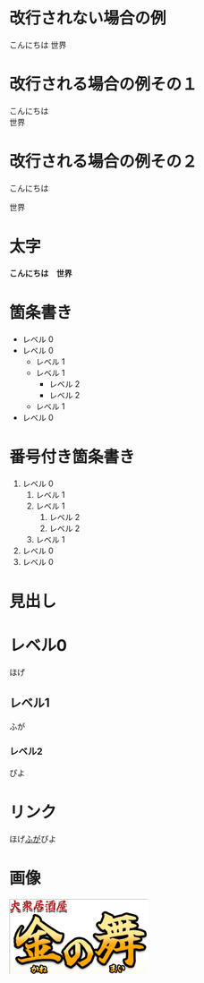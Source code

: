 # 改行されない場合の例
こんにちは
世界

# 改行される場合の例その１
こんにちは  
世界

# 改行される場合の例その２
こんにちは  
  
世界

# 太字
**こんにちは　世界**

# 箇条書き
- レベル 0
- レベル 0
  - レベル 1
  - レベル 1
    - レベル 2
    - レベル 2
  - レベル 1
- レベル 0

# 番号付き箇条書き
1. レベル 0
   1. レベル 1
   1. レベル 1
      1. レベル 2
      1. レベル 2
   1. レベル 1
1. レベル 0
1. レベル 0

# 見出し
# レベル0

ほげ

## レベル1

ふが

### レベル2

ぴよ

# リンク
ほげ[ふが](https://github.com/)ぴよ

# 画像
![ほげ](./logo.png)